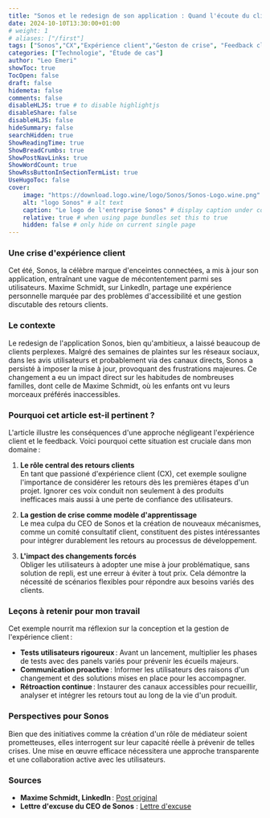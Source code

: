 ```yaml
---
title: "Sonos et le redesign de son application : Quand l'écoute du client passe au second plan"
date: 2024-10-10T13:30:00+01:00
# weight: 1
# aliases: ["/first"]
tags: ["Sonos","CX","Expérience client","Geston de crise", "Feedback client", "Accesibilité"]
categories: ["Technologie", "Étude de cas"]
author: "Leo Emeri"
showToc: true
TocOpen: false
draft: false
hidemeta: false
comments: false
disableHLJS: true # to disable highlightjs
disableShare: false
disableHLJS: false
hideSummary: false
searchHidden: true
ShowReadingTime: true
ShowBreadCrumbs: true
ShowPostNavLinks: true
ShowWordCount: true
ShowRssButtonInSectionTermList: true
UseHugoToc: false
cover:
    image: "https://download.logo.wine/logo/Sonos/Sonos-Logo.wine.png" # image path/url
    alt: "logo Sonos" # alt text
    caption: "Le logo de l'entreprise Sonos" # display caption under cover
    relative: true # when using page bundles set this to true
    hidden: false # only hide on current single page
---
```

### Une crise d'expérience client
Cet été, Sonos, la célèbre marque d'enceintes connectées, a mis à jour son application, entraînant une vague de mécontentement parmi ses utilisateurs. Maxime Schmidt, sur LinkedIn, partage une expérience personnelle marquée par des problèmes d'accessibilité et une gestion discutable des retours clients.

### Le contexte
Le redesign de l'application Sonos, bien qu'ambitieux, a laissé beaucoup de clients perplexes. Malgré des semaines de plaintes sur les réseaux sociaux, dans les avis utilisateurs et probablement via des canaux directs, Sonos a persisté à imposer la mise à jour, provoquant des frustrations majeures. Ce changement a eu un impact direct sur les habitudes de nombreuses familles, dont celle de Maxime Schmidt, où les enfants ont vu leurs morceaux préférés inaccessibles.

### Pourquoi cet article est-il pertinent ?
L'article illustre les conséquences d'une approche négligeant l'expérience client et le feedback. Voici pourquoi cette situation est cruciale dans mon domaine :

1. **Le rôle central des retours clients**  
   En tant que passioné d'expérience client (CX), cet exemple souligne l'importance de considérer les retours dès les premières étapes d'un projet. Ignorer ces voix conduit non seulement à des produits inefficaces mais aussi à une perte de confiance des utilisateurs.

2. **La gestion de crise comme modèle d'apprentissage**  
   Le mea culpa du CEO de Sonos et la création de nouveaux mécanismes, comme un comité consultatif client, constituent des pistes intéressantes pour intégrer durablement les retours au processus de développement.

3. **L'impact des changements forcés**  
   Obliger les utilisateurs à adopter une mise à jour problématique, sans solution de repli, est une erreur à éviter à tout prix. Cela démontre la nécessité de scénarios flexibles pour répondre aux besoins variés des clients.

### Leçons à retenir pour mon travail
Cet exemple nourrit ma réflexion sur la conception et la gestion de l'expérience client :

- **Tests utilisateurs rigoureux** : Avant un lancement, multiplier les phases de tests avec des panels variés pour prévenir les écueils majeurs.  
- **Communication proactive** : Informer les utilisateurs des raisons d'un changement et des solutions mises en place pour les accompagner.
- **Rétroaction continue** : Instaurer des canaux accessibles pour recueillir, analyser et intégrer les retours tout au long de la vie d'un produit.

### Perspectives pour Sonos
Bien que des initiatives comme la création d'un rôle de médiateur soient prometteuses, elles interrogent sur leur capacité réelle à prévenir de telles crises. Une mise en œuvre efficace nécessitera une approche transparente et une collaboration active avec les utilisateurs.

### Sources
- **Maxime Schmidt, LinkedIn** : [Post original](https://www.linkedin.com/embed/feed/update/urn:li:share:7247176933375885313)
- **Lettre d'excuse du CEO de Sonos**  : [Lettre d'excuse](https://www.sonos.com/en-us/blog/update-on-the-sonos-app)